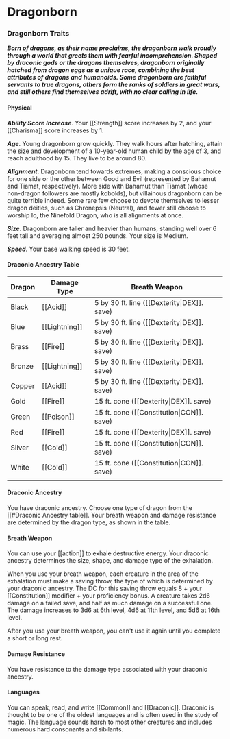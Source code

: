 # Dragonborn

### Dragonborn Traits

**_Born of dragons, as their name proclaims, the dragonborn walk proudly through a world that greets them with fearful incomprehension. Shaped by draconic gods or the dragons themselves, dragonborn originally hatched from dragon eggs as a unique race, combining the best attributes of dragons and humanoids. Some dragonborn are faithful servants to true dragons, others form the ranks of soldiers in great wars, and still others find themselves adrift, with no clear calling in life._**

#### Physical 

***Ability Score Increase***. Your [[Strength]] score increases by 2, and your [[Charisma]] score increases by 1.

***Age***. Young dragonborn grow quickly. They walk hours after hatching, attain the size and development of a 10-year-old human child by the age of 3, and reach adulthood by 15. They live to be around 80.

***Alignment***. Dragonborn tend towards extremes, making a conscious choice for one side or the other between Good and Evil (represented by Bahamut and Tiamat, respectively). More side with Bahamut than Tiamat (whose non-dragon followers are mostly kobolds), but villainous dragonborn can be quite terrible indeed. Some rare few choose to devote themselves to lesser dragon deities, such as Chronepsis (Neutral), and fewer still choose to worship Io, the Ninefold Dragon, who is all alignments at once.

***Size***. Dragonborn are taller and heavier than humans, standing well over 6 feet tall and averaging almost 250 pounds. Your size is Medium.

***Speed***. Your base walking speed is 30 feet.

#### Draconic Ancestry Table

| Dragon | Damage Type   | Breath Weapon                               |
| ------ | ------------- | ------------------------------------------- |
| Black  | [[Acid]]      | 5 by 30 ft. line ([[Dexterity\|DEX]]. save) |
| Blue   | [[Lightning]] | 5 by 30 ft. line ([[Dexterity\|DEX]]. save) |
| Brass  | [[Fire]]      | 5 by 30 ft. line ([[Dexterity\|DEX]]. save) |
| Bronze | [[Lightning]] | 5 by 30 ft. line ([[Dexterity\|DEX]]. save) |
| Copper | [[Acid]]      | 5 by 30 ft. line ([[Dexterity\|DEX]]. save) |
| Gold   | [[Fire]]      | 15 ft. cone ([[Dexterity\|DEX]]. save)      |
| Green  | [[Poison]]    | 15 ft. cone ([[Constitution\|CON]]. save)   |
| Red    | [[Fire]]      | 15 ft. cone ([[Dexterity\|DEX]]. save)      |
| Silver | [[Cold]]      | 15 ft. cone ([[Constitution\|CON]]. save)   |
| White  | [[Cold]]      | 15 ft. cone ([[Constitution\|CON]]. save)   |
|        |               |                                             |

#### Draconic Ancestry
You have draconic ancestry. Choose one type of dragon from the [[#Draconic Ancestry table]]. Your breath weapon and damage resistance are determined by the dragon type, as shown in the table.

#### Breath Weapon
You can use your [[action]] to exhale destructive energy. Your draconic ancestry determines the size, shape, and damage type of the exhalation.

When you use your breath weapon, each creature in the area of the exhalation must make a saving throw, the type of which is determined by your draconic ancestry. The DC for this saving throw equals 8 + your [[Constitution]] modifier + your proficiency bonus. A creature takes 2d6 damage on a failed save, and half as much damage on a successful one. The damage increases to 3d6 at 6th level, 4d6 at 11th level, and 5d6 at 16th level.

After you use your breath weapon, you can't use it again until you complete a short or long rest.

#### Damage Resistance
You have resistance to the damage type associated with your draconic ancestry.

#### Languages 
You can speak, read, and write [[Common]] and [[Draconic]]. Draconic is thought to be one of the oldest languages and is often used in the study of magic. The language sounds harsh to most other creatures and includes numerous hard consonants and sibilants.